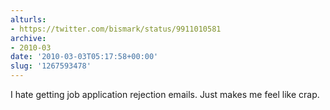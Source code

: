 ```yaml
---
alturls:
- https://twitter.com/bismark/status/9911010581
archive:
- 2010-03
date: '2010-03-03T05:17:58+00:00'
slug: '1267593478'
---
```


I hate getting job application rejection emails.  Just makes me feel like crap.

